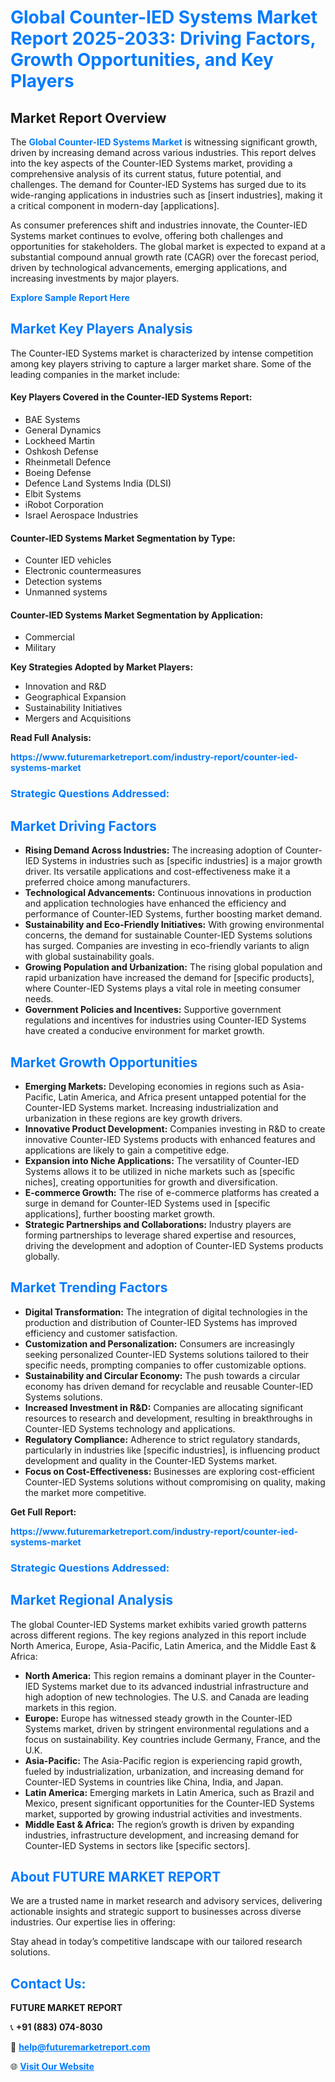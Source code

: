 <h1 style="color: #007BFF;">Global Counter-IED Systems Market Report 2025-2033: Driving Factors, Growth Opportunities, and Key Players</h1>

<section id="overview">
<h2>Market Report Overview</h2>
<p>The <a href="https://www.futuremarketreport.com/industry-report/counter-ied-systems-market" style="color: #007BFF; text-decoration: none;"><strong>Global Counter-IED Systems Market</strong></a> is witnessing significant growth, driven by increasing demand across various industries. This report delves into the key aspects of the Counter-IED Systems market, providing a comprehensive analysis of its current status, future potential, and challenges. The demand for Counter-IED Systems has surged due to its wide-ranging applications in industries such as [insert industries], making it a critical component in modern-day [applications].</p>
<p>As consumer preferences shift and industries innovate, the Counter-IED Systems market continues to evolve, offering both challenges and opportunities for stakeholders. The global market is expected to expand at a substantial compound annual growth rate (CAGR) over the forecast period, driven by technological advancements, emerging applications, and increasing investments by major players.</p>
</section>

<section id="overview">
<p><a href="https://www.futuremarketreport.com/request-sample/reportId=89802" style="color: #007BFF; text-decoration: none;"><strong>Explore Sample Report Here</strong></a></p>
</section>

<section id="key-players">
<h2 style="color: #007BFF;">Market Key Players Analysis</h2>
<p>The Counter-IED Systems market is characterized by intense competition among key players striving to capture a larger market share. Some of the leading companies in the market include:</p>
<h4>Key Players Covered in the Counter-IED Systems Report:</h4>
<ul><li>BAE Systems</li><li>General Dynamics</li><li>Lockheed Martin</li><li>Oshkosh Defense</li><li>Rheinmetall Defence</li><li>Boeing Defense</li><li>Defence Land Systems India (DLSI)</li><li>Elbit Systems</li><li>iRobot Corporation</li><li>Israel Aerospace Industries</li></ul>
<h4>Counter-IED Systems Market Segmentation by Type:</h4>
<ul><li>Counter IED vehicles</li><li>Electronic countermeasures</li><li>Detection systems</li><li>Unmanned systems</li></ul>

<h4>Counter-IED Systems Market Segmentation by Application:</h4>
<ul><li>Commercial</li><li>Military</li></ul>
<p><strong>Key Strategies Adopted by Market Players:</strong></p>
<ul>
<li>Innovation and R&D</li>
<li>Geographical Expansion</li>
<li>Sustainability Initiatives</li>
<li>Mergers and Acquisitions</li>
</ul>
</section>

<section>
<p><strong>Read Full Analysis: </strong></p><a href="https://www.futuremarketreport.com/industry-report/counter-ied-systems-market" style="color: #007BFF; text-decoration: none;"><strong>https://www.futuremarketreport.com/industry-report/counter-ied-systems-market</strong></a>
<h3 style="color: #007BFF;">Strategic Questions Addressed:</h3>
</section>

<section id="driving-factors">
<h2 style="color: #007BFF;">Market Driving Factors</h2>
<ul>
<li><strong>Rising Demand Across Industries:</strong> The increasing adoption of Counter-IED Systems in industries such as [specific industries] is a major growth driver. Its versatile applications and cost-effectiveness make it a preferred choice among manufacturers.</li>
<li><strong>Technological Advancements:</strong> Continuous innovations in production and application technologies have enhanced the efficiency and performance of Counter-IED Systems, further boosting market demand.</li>
<li><strong>Sustainability and Eco-Friendly Initiatives:</strong> With growing environmental concerns, the demand for sustainable Counter-IED Systems solutions has surged. Companies are investing in eco-friendly variants to align with global sustainability goals.</li>
<li><strong>Growing Population and Urbanization:</strong> The rising global population and rapid urbanization have increased the demand for [specific products], where Counter-IED Systems plays a vital role in meeting consumer needs.</li>
<li><strong>Government Policies and Incentives:</strong> Supportive government regulations and incentives for industries using Counter-IED Systems have created a conducive environment for market growth.</li>
</ul>
</section>

<section id="growth-opportunities">
<h2 style="color: #007BFF;">Market Growth Opportunities</h2>
<ul>
<li><strong>Emerging Markets:</strong> Developing economies in regions such as Asia-Pacific, Latin America, and Africa present untapped potential for the Counter-IED Systems market. Increasing industrialization and urbanization in these regions are key growth drivers.</li>
<li><strong>Innovative Product Development:</strong> Companies investing in R&D to create innovative Counter-IED Systems products with enhanced features and applications are likely to gain a competitive edge.</li>
<li><strong>Expansion into Niche Applications:</strong> The versatility of Counter-IED Systems allows it to be utilized in niche markets such as [specific niches], creating opportunities for growth and diversification.</li>
<li><strong>E-commerce Growth:</strong> The rise of e-commerce platforms has created a surge in demand for Counter-IED Systems used in [specific applications], further boosting market growth.</li>
<li><strong>Strategic Partnerships and Collaborations:</strong> Industry players are forming partnerships to leverage shared expertise and resources, driving the development and adoption of Counter-IED Systems products globally.</li>
</ul>
</section>

<section id="trending-factors">
<h2 style="color: #007BFF;">Market Trending Factors</h2>
<ul>
<li><strong>Digital Transformation:</strong> The integration of digital technologies in the production and distribution of Counter-IED Systems has improved efficiency and customer satisfaction.</li>
<li><strong>Customization and Personalization:</strong> Consumers are increasingly seeking personalized Counter-IED Systems solutions tailored to their specific needs, prompting companies to offer customizable options.</li>
<li><strong>Sustainability and Circular Economy:</strong> The push towards a circular economy has driven demand for recyclable and reusable Counter-IED Systems solutions.</li>
<li><strong>Increased Investment in R&D:</strong> Companies are allocating significant resources to research and development, resulting in breakthroughs in Counter-IED Systems technology and applications.</li>
<li><strong>Regulatory Compliance:</strong> Adherence to strict regulatory standards, particularly in industries like [specific industries], is influencing product development and quality in the Counter-IED Systems market.</li>
<li><strong>Focus on Cost-Effectiveness:</strong> Businesses are exploring cost-efficient Counter-IED Systems solutions without compromising on quality, making the market more competitive.</li>
</ul>
</section>

<section>
<p><strong>Get Full Report: </strong></p><a href="https://www.futuremarketreport.com/industry-report/counter-ied-systems-market" style="color: #007BFF; text-decoration: none;"><strong>https://www.futuremarketreport.com/industry-report/counter-ied-systems-market</strong></a>
<h3 style="color: #007BFF;">Strategic Questions Addressed:</h3>
</section>


<section id="regional-analysis">
<h2 style="color: #007BFF;">Market Regional Analysis</h2>
<p>The global Counter-IED Systems market exhibits varied growth patterns across different regions. The key regions analyzed in this report include North America, Europe, Asia-Pacific, Latin America, and the Middle East & Africa:</p>
<ul>
<li><strong>North America:</strong> This region remains a dominant player in the Counter-IED Systems market due to its advanced industrial infrastructure and high adoption of new technologies. The U.S. and Canada are leading markets in this region.</li>
<li><strong>Europe:</strong> Europe has witnessed steady growth in the Counter-IED Systems market, driven by stringent environmental regulations and a focus on sustainability. Key countries include Germany, France, and the U.K.</li>
<li><strong>Asia-Pacific:</strong> The Asia-Pacific region is experiencing rapid growth, fueled by industrialization, urbanization, and increasing demand for Counter-IED Systems in countries like China, India, and Japan.</li>
<li><strong>Latin America:</strong> Emerging markets in Latin America, such as Brazil and Mexico, present significant opportunities for the Counter-IED Systems market, supported by growing industrial activities and investments.</li>
<li><strong>Middle East & Africa:</strong> The region’s growth is driven by expanding industries, infrastructure development, and increasing demand for Counter-IED Systems in sectors like [specific sectors].</li>
</ul>
</section>

<footer>
<h2 style="color: #007BFF;">About FUTURE MARKET REPORT</h2>
<p>We are a trusted name in market research and advisory services, delivering actionable insights and strategic support to businesses across diverse industries. Our expertise lies in offering:</p>

<p>Stay ahead in today’s competitive landscape with our tailored research solutions.</p>

<h2 style="color: #007BFF;">Contact Us:</h2>
<p><strong>FUTURE MARKET REPORT</strong></p>
<p>📞 <strong>+91 (883) 074-8030</strong></p>
<p>📧 <strong><a href="mailto:help@futuremarketreport.com" style="color: #007BFF;">help@futuremarketreport.com</a></strong></p>
<p>🌐 <strong><a href="https://www.futuremarketreport.com/" style="color: #007BFF;">Visit Our Website</a></strong></p>
</footer>